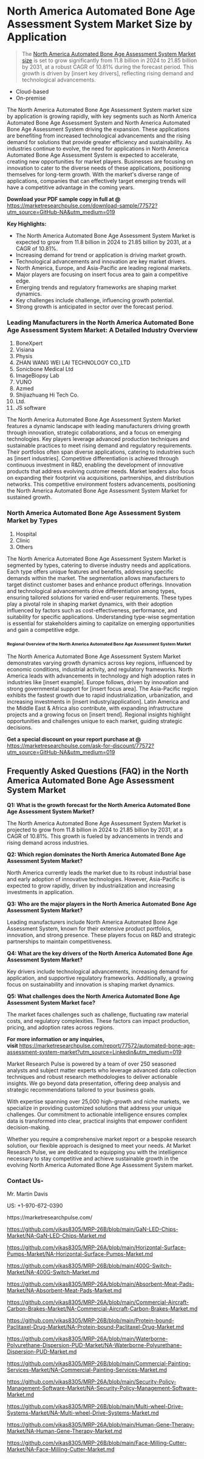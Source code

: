 
<h1>North America Automated Bone Age Assessment System Market&nbsp;Size by Application</h1><blockquote><p>The <a href="https://marketresearchpulse.com/download-sample/77572?utm_source=GitHub-NA&amp;utm_medium=019">North America Automated Bone Age Assessment System Market size</a> is set to grow significantly from 11.8 billion in 2024 to 21.85 billion by 2031, at a robust CAGR of 10.81% during the forecast period. This growth is driven by [insert key drivers], reflecting rising demand and technological advancements.</p></blockquote><ul><li>Cloud-based<li> On-premise</li></ul><p>The North America Automated Bone Age Assessment System market size by application is growing rapidly, with key segments such as North America Automated Bone Age Assessment System and North America Automated Bone Age Assessment System driving the expansion. These applications are benefiting from increased technological advancements and the rising demand for solutions that provide greater efficiency and sustainability. As industries continue to evolve, the need for applications in North America Automated Bone Age Assessment System is expected to accelerate, creating new opportunities for market players. Businesses are focusing on innovation to cater to the diverse needs of these applications, positioning themselves for long-term growth. With the market's diverse range of applications, companies that can effectively target emerging trends will have a competitive advantage in the coming years.</p><p><strong>Download your PDF sample copy in full at @ </strong><a href="https://marketresearchpulse.com/download-sample/77572?utm_source=GitHub-NA&amp;utm_medium=019">https://marketresearchpulse.com/download-sample/77572?utm_source=GitHub-NA&amp;utm_medium=019</a></p><p><strong>Key Highlights: </strong></p><ul><li>The North America Automated Bone Age Assessment System Market is expected to grow from 11.8 billion in 2024 to 21.85 billion by 2031, at a CAGR of 10.81%.</li><li>Increasing demand for trend or application is driving market growth.</li><li>Technological advancements and innovation are key market drivers.</li><li>North America, Europe, and Asia-Pacific are leading regional markets.</li><li>Major players are focusing on insert focus area to gain a competitive edge.</li><li>Emerging trends and regulatory frameworks are shaping market dynamics.</li><li>Key challenges include challenge, influencing growth potential.</li><li>Strong growth is anticipated in sector over the forecast period.</li></ul><h3>Leading Manufacturers in the North America Automated Bone Age Assessment System Market: A Detailed Industry Overview</h3><ol><li>BoneXpert</li><li>Visiana</li><li>Physis</li><li>ZHAN WANG WEI LAI TECHNOLOGY CO.,LTD</li><li>Sonicbone Medical Ltd</li><li>ImageBiopsy Lab</li><li>VUNO</li><li>Azmed</li><li>Shijiazhuang Hi Tech Co.</li><li>Ltd.</li><li>JS software</li></ol><div class="flex max-w-full flex-col flex-grow"><div class="min-h-8 text-message flex w-full flex-col items-end gap-2 whitespace-normal break-words [.text-message+&amp;]:mt-5" dir="auto" data-message-author-role="assistant" data-message-id="fd8432e4-4910-450d-b182-61b7bfb0a01f" data-message-model-slug="gpt-4o"><div class="flex w-full flex-col gap-1 empty:hidden first:pt-[3px]"><div class="markdown prose w-full break-words dark:prose-invert light"><p>The North America Automated Bone Age Assessment System Market features a dynamic landscape with leading manufacturers driving growth through innovation, strategic collaborations, and a focus on emerging technologies. Key players leverage advanced production techniques and sustainable practices to meet rising demand and regulatory requirements. Their portfolios often span diverse applications, catering to industries such as [insert industries]. Competitive differentiation is achieved through continuous investment in R&amp;D, enabling the development of innovative products that address evolving customer needs. Market leaders also focus on expanding their footprint via acquisitions, partnerships, and distribution networks. This competitive environment fosters advancements, positioning the North America Automated Bone Age Assessment System Market for sustained growth.</p></div></div></div></div><h3>North America Automated Bone Age Assessment System Market by Types</h3><ol><li>Hospital<li> Clinic<li> Others</li></ol><div class="flex max-w-full flex-col flex-grow"><div class="min-h-8 text-message flex w-full flex-col items-end gap-2 whitespace-normal break-words [.text-message+&amp;]:mt-5" dir="auto" data-message-author-role="assistant" data-message-id="084470be-0bb7-4664-bddf-5156b4f41249" data-message-model-slug="gpt-4o-mini"><div class="flex w-full flex-col gap-1 empty:hidden first:pt-[3px]"><div class="markdown prose w-full break-words dark:prose-invert light"><p>The North America Automated Bone Age Assessment System Market is segmented by types, catering to diverse industry needs and applications. Each type offers unique features and benefits, addressing specific demands within the market. The segmentation allows manufacturers to target distinct customer bases and enhance product offerings. Innovation and technological advancements drive differentiation among types, ensuring tailored solutions for varied end-user requirements. These types play a pivotal role in shaping market dynamics, with their adoption influenced by factors such as cost-effectiveness, performance, and suitability for specific applications. Understanding type-wise segmentation is essential for stakeholders aiming to capitalize on emerging opportunities and gain a competitive edge.</p></div></div></div></div><h3><span style="font-size: 11px;">Regional Overview of the North America Automated Bone Age Assessment System Market</span></h3><div class="flex max-w-full flex-col flex-grow"><div class="min-h-8 text-message flex w-full flex-col items-end gap-2 whitespace-normal break-words [.text-message+&amp;]:mt-5" dir="auto" data-message-author-role="assistant" data-message-id="e9038762-ce64-4e30-91c9-9bd413514231" data-message-model-slug="gpt-4o-mini"><div class="flex w-full flex-col gap-1 empty:hidden first:pt-[3px]"><div class="markdown prose w-full break-words dark:prose-invert light"><p>The North America Automated Bone Age Assessment System Market demonstrates varying growth dynamics across key regions, influenced by economic conditions, industrial activity, and regulatory frameworks. North America leads with advancements in technology and high adoption rates in industries like [insert example]. Europe follows, driven by innovation and strong governmental support for [insert focus area]. The Asia-Pacific region exhibits the fastest growth due to rapid industrialization, urbanization, and increasing investments in [insert industry/application]. Latin America and the Middle East &amp; Africa also contribute, with expanding infrastructure projects and a growing focus on [insert trend]. Regional insights highlight opportunities and challenges unique to each market, guiding strategic decisions.</p></div></div></div></div><p><strong>Get a special discount on your report purchase at @ </strong><a href="https://marketresearchpulse.com/ask-for-discount/77572?utm_source=GitHub-NA&amp;utm_medium=019">https://marketresearchpulse.com/ask-for-discount/77572?utm_source=GitHub-NA&amp;utm_medium=019</a></p><h2>Frequently Asked Questions (FAQ) in the North America Automated Bone Age Assessment System Market</h2><p><strong>Q1: What is the growth forecast for the North America Automated Bone Age Assessment System Market?</strong></p><p>The North America Automated Bone Age Assessment System Market is projected to grow from 11.8 billion in 2024 to 21.85 billion by 2031, at a CAGR of 10.81%. This growth is fueled by advancements in trends and rising demand across industries.</p><p><strong>Q2: Which region dominates the North America Automated Bone Age Assessment System Market?</strong></p><p>North America currently leads the market due to its robust industrial base and early adoption of innovative technologies. However, Asia-Pacific is expected to grow rapidly, driven by industrialization and increasing investments in application.</p><p><strong>Q3: Who are the major players in the North America Automated Bone Age Assessment System Market?</strong></p><p>Leading manufacturers include North America Automated Bone Age Assessment System, known for their extensive product portfolios, innovation, and strong presence. These players focus on R&amp;D and strategic partnerships to maintain competitiveness.</p><p><strong>Q4: What are the key drivers of the North America Automated Bone Age Assessment System Market?</strong></p><p>Key drivers include technological advancements, increasing demand for application, and supportive regulatory frameworks. Additionally, a growing focus on sustainability and innovation is shaping market dynamics.</p><p><strong>Q5: What challenges does the North America Automated Bone Age Assessment System Market face?</strong></p><p>The market faces challenges such as challenge, fluctuating raw material costs, and regulatory complexities. These factors can impact production, pricing, and adoption rates across regions.</p><p><strong>For more information or any inquiries, visit&nbsp;</strong><a href="https://marketresearchpulse.com/report/77572/automated-bone-age-assessment-system-market?utm_source=Linkedin&utm_medium=019">https://marketresearchpulse.com/report/77572/automated-bone-age-assessment-system-market?utm_source=Linkedin&utm_medium=019</a></p><p>Market Research Pulse is powered by a team of over 250 seasoned analysts and subject matter experts who leverage advanced data collection techniques and robust research methodologies to deliver actionable insights. We go beyond data presentation, offering deep analysis and strategic recommendations tailored to your business goals.</p><p>With expertise spanning over 25,000 high-growth and niche markets, we specialize in providing customized solutions that address your unique challenges. Our commitment to actionable intelligence ensures complex data is transformed into clear, practical insights that empower confident decision-making.</p><p>Whether you require a comprehensive market report or a bespoke research solution, our flexible approach is designed to meet your needs. At Market Research Pulse, we are dedicated to equipping you with the intelligence necessary to stay competitive and achieve sustainable growth in the evolving North America Automated Bone Age Assessment System market.</p><h3><strong>Contact Us-</strong></h3><p>Mr. Martin Davis</p><p>US: +1-970-672-0390</p><p>https://marketresearchpulse.com/</p><p><a href="https://github.com/vikas8305/MRP-26B/blob/main/GaN-LED-Chips-Market/NA-GaN-LED-Chips-Market.md">https://github.com/vikas8305/MRP-26B/blob/main/GaN-LED-Chips-Market/NA-GaN-LED-Chips-Market.md</a></p><p><a href="https://github.com/vikas8305/MRP-26A/blob/main/Horizontal-Surface-Pumps-Market/NA-Horizontal-Surface-Pumps-Market.md">https://github.com/vikas8305/MRP-26A/blob/main/Horizontal-Surface-Pumps-Market/NA-Horizontal-Surface-Pumps-Market.md</a></p><p><a href="https://github.com/vikas8305/MRP-26B/blob/main/400G-Switch-Market/NA-400G-Switch-Market.md">https://github.com/vikas8305/MRP-26B/blob/main/400G-Switch-Market/NA-400G-Switch-Market.md</a></p><p><a href="https://github.com/vikas8305/MRP-26A/blob/main/Absorbent-Meat-Pads-Market/NA-Absorbent-Meat-Pads-Market.md">https://github.com/vikas8305/MRP-26A/blob/main/Absorbent-Meat-Pads-Market/NA-Absorbent-Meat-Pads-Market.md</a></p><p><a href="https://github.com/vikas8305/MRP-26A/blob/main/Commercial-Aircraft-Carbon-Brakes-Market/NA-Commercial-Aircraft-Carbon-Brakes-Market.md">https://github.com/vikas8305/MRP-26A/blob/main/Commercial-Aircraft-Carbon-Brakes-Market/NA-Commercial-Aircraft-Carbon-Brakes-Market.md</a></p><p><a href="https://github.com/vikas8305/MRP-26B/blob/main/Protein-bound-Paclitaxel-Drug-Market/NA-Protein-bound-Paclitaxel-Drug-Market.md">https://github.com/vikas8305/MRP-26B/blob/main/Protein-bound-Paclitaxel-Drug-Market/NA-Protein-bound-Paclitaxel-Drug-Market.md</a></p><p><a href="https://github.com/vikas8305/MRP-26A/blob/main/Waterborne-Polyurethane-Dispersion-PUD-Market/NA-Waterborne-Polyurethane-Dispersion-PUD-Market.md">https://github.com/vikas8305/MRP-26A/blob/main/Waterborne-Polyurethane-Dispersion-PUD-Market/NA-Waterborne-Polyurethane-Dispersion-PUD-Market.md</a></p><p><a href="https://github.com/vikas8305/MRP-26B/blob/main/Commercial-Painting-Services-Market/NA-Commercial-Painting-Services-Market.md">https://github.com/vikas8305/MRP-26B/blob/main/Commercial-Painting-Services-Market/NA-Commercial-Painting-Services-Market.md</a></p><p><a href="https://github.com/vikas8305/MRP-26A/blob/main/Security-Policy-Management-Software-Market/NA-Security-Policy-Management-Software-Market.md">https://github.com/vikas8305/MRP-26A/blob/main/Security-Policy-Management-Software-Market/NA-Security-Policy-Management-Software-Market.md</a></p><p><a href="https://github.com/vikas8305/MRP-26B/blob/main/Multi-wheel-Drive-Systems-Market/NA-Multi-wheel-Drive-Systems-Market.md">https://github.com/vikas8305/MRP-26B/blob/main/Multi-wheel-Drive-Systems-Market/NA-Multi-wheel-Drive-Systems-Market.md</a></p><p><a href="https://github.com/vikas8305/MRP-26A/blob/main/Human-Gene-Therapy-Market/NA-Human-Gene-Therapy-Market.md">https://github.com/vikas8305/MRP-26A/blob/main/Human-Gene-Therapy-Market/NA-Human-Gene-Therapy-Market.md</a></p><p><a href="https://github.com/vikas8305/MRP-26B/blob/main/Face-Milling-Cutter-Market/NA-Face-Milling-Cutter-Market.md">https://github.com/vikas8305/MRP-26B/blob/main/Face-Milling-Cutter-Market/NA-Face-Milling-Cutter-Market.md</a></p>
